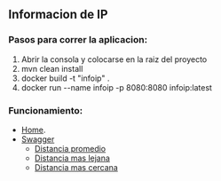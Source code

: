 ## Informacion de IP

### Pasos para correr la aplicacion:

1. Abrir la consola y colocarse en la raiz del proyecto
2. mvn clean install
3. docker build -t "infoip" .
4. docker run --name infoip -p 8080:8080 infoip:latest

### Funcionamiento:

 * [Home](http://localhost:8080/home).
 * [Swagger](http://localhost:8080/swagger-ui.html#/)
   * [Distancia promedio](http://localhost:8080/distanceAverage/)
   * [Distancia mas lejana](http://localhost:8080/farthest/)
   * [Distancia mas cercana](http://localhost:8080/nearest/)


